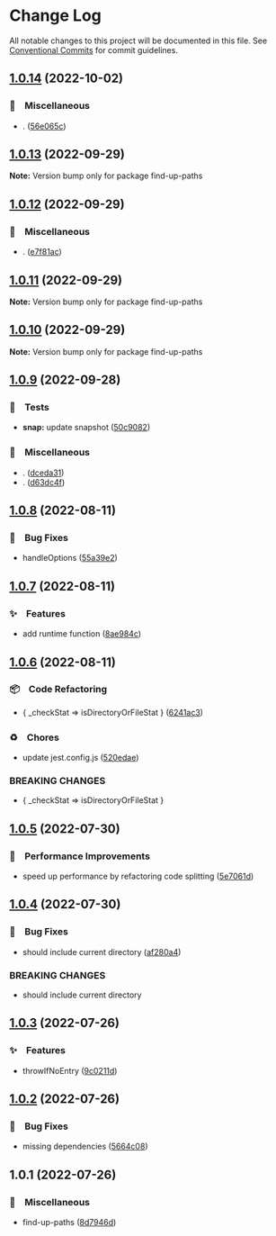 # Change Log

All notable changes to this project will be documented in this file.
See [Conventional Commits](https://conventionalcommits.org) for commit guidelines.

## [1.0.14](https://github.com/bluelovers/ws-iconv/compare/find-up-paths@1.0.13...find-up-paths@1.0.14) (2022-10-02)



### 🔖　Miscellaneous

* . ([56e065c](https://github.com/bluelovers/ws-iconv/commit/56e065ce78a0e784397851ec6fb47baf3fb5963a))



## [1.0.13](https://github.com/bluelovers/ws-iconv/compare/find-up-paths@1.0.12...find-up-paths@1.0.13) (2022-09-29)

**Note:** Version bump only for package find-up-paths





## [1.0.12](https://github.com/bluelovers/ws-iconv/compare/find-up-paths@1.0.11...find-up-paths@1.0.12) (2022-09-29)



### 🔖　Miscellaneous

* . ([e7f81ac](https://github.com/bluelovers/ws-iconv/commit/e7f81acfe8c1a40cd6e9092b4bcf7b32ed92c062))



## [1.0.11](https://github.com/bluelovers/ws-iconv/compare/find-up-paths@1.0.10...find-up-paths@1.0.11) (2022-09-29)

**Note:** Version bump only for package find-up-paths





## [1.0.10](https://github.com/bluelovers/ws-iconv/compare/find-up-paths@1.0.9...find-up-paths@1.0.10) (2022-09-29)

**Note:** Version bump only for package find-up-paths





## [1.0.9](https://github.com/bluelovers/ws-iconv/compare/find-up-paths@1.0.8...find-up-paths@1.0.9) (2022-09-28)



### 🚨　Tests

* **snap:** update snapshot ([50c9082](https://github.com/bluelovers/ws-iconv/commit/50c90823b7b65aa3f10f14b771327e81f0905f6e))


### 🔖　Miscellaneous

* . ([dceda31](https://github.com/bluelovers/ws-iconv/commit/dceda31798222a650c62f9bd688b9fa55b915cc7))
* . ([d63dc4f](https://github.com/bluelovers/ws-iconv/commit/d63dc4f45321ac9d9f2811a1565ade6aaff0ffe1))



## [1.0.8](https://github.com/bluelovers/ws-iconv/compare/find-up-paths@1.0.7...find-up-paths@1.0.8) (2022-08-11)


### 🐛　Bug Fixes

* handleOptions ([55a39e2](https://github.com/bluelovers/ws-iconv/commit/55a39e2c92584c0fc107e45e3e75d3a09b0901fd))





## [1.0.7](https://github.com/bluelovers/ws-iconv/compare/find-up-paths@1.0.6...find-up-paths@1.0.7) (2022-08-11)


### ✨　Features

* add runtime function ([8ae984c](https://github.com/bluelovers/ws-iconv/commit/8ae984c30d770fe6d0c264644f42398abfd48173))





## [1.0.6](https://github.com/bluelovers/ws-iconv/compare/find-up-paths@1.0.5...find-up-paths@1.0.6) (2022-08-11)


### 📦　Code Refactoring

* { _checkStat => isDirectoryOrFileStat } ([6241ac3](https://github.com/bluelovers/ws-iconv/commit/6241ac379e3dbb6a054f64cfd677613d3d82b0ef))


### ♻️　Chores

* update jest.config.js ([520edae](https://github.com/bluelovers/ws-iconv/commit/520edae6273f468fb194a76486b80432b4d69758))


### BREAKING CHANGES

* { _checkStat => isDirectoryOrFileStat }





## [1.0.5](https://github.com/bluelovers/ws-iconv/compare/find-up-paths@1.0.4...find-up-paths@1.0.5) (2022-07-30)


### 🚀　Performance Improvements

* speed up performance by refactoring code splitting ([5e7061d](https://github.com/bluelovers/ws-iconv/commit/5e7061d8f0e2a451cbec262fd7a66acaa8bfe1a8))





## [1.0.4](https://github.com/bluelovers/ws-iconv/compare/find-up-paths@1.0.3...find-up-paths@1.0.4) (2022-07-30)


### 🐛　Bug Fixes

* should include current directory ([af280a4](https://github.com/bluelovers/ws-iconv/commit/af280a4d47d6462daaf8efd3090bf5c3b47e2d74))


### BREAKING CHANGES

* should include current directory





## [1.0.3](https://github.com/bluelovers/ws-iconv/compare/find-up-paths@1.0.2...find-up-paths@1.0.3) (2022-07-26)


### ✨　Features

* throwIfNoEntry ([9c0211d](https://github.com/bluelovers/ws-iconv/commit/9c0211dc6ee37372caaf6bf4a9c4583dc0dc695d))





## [1.0.2](https://github.com/bluelovers/ws-iconv/compare/find-up-paths@1.0.1...find-up-paths@1.0.2) (2022-07-26)


### 🐛　Bug Fixes

* missing dependencies ([5664c08](https://github.com/bluelovers/ws-iconv/commit/5664c08e38a5e43adfe7137a1dd6b61d5b486b55))





## 1.0.1 (2022-07-26)


### 🔖　Miscellaneous

* find-up-paths ([8d7946d](https://github.com/bluelovers/ws-iconv/commit/8d7946dba8cf7c94ee12a7e458da0bfec4936112))

